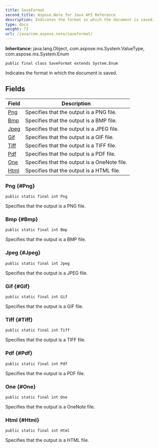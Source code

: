 ```yaml
---
title: SaveFormat
second_title: Aspose.Note for Java API Reference
description: Indicates the format in which the document is saved.
type: docs
weight: 73
url: /java/com.aspose.note/saveformat/
---
```


**Inheritance:**
java.lang.Object, com.aspose.ms.System.ValueType, com.aspose.ms.System.Enum
```
public final class SaveFormat extends System.Enum
```

Indicates the format in which the document is saved.
## Fields

| Field | Description |
| --- | --- |
| [Png](#Png) | Specifies that the output is a PNG file. |
| [Bmp](#Bmp) | Specifies that the output is a BMP file. |
| [Jpeg](#Jpeg) | Specifies that the output is a JPEG file. |
| [Gif](#Gif) | Specifies that the output is a GIF file. |
| [Tiff](#Tiff) | Specifies that the output is a TIFF file. |
| [Pdf](#Pdf) | Specifies that the output is a PDF file. |
| [One](#One) | Specifies that the output is a OneNote file. |
| [Html](#Html) | Specifies that the output is a HTML file. |
### Png {#Png}
```
public static final int Png
```


Specifies that the output is a PNG file.

### Bmp {#Bmp}
```
public static final int Bmp
```


Specifies that the output is a BMP file.

### Jpeg {#Jpeg}
```
public static final int Jpeg
```


Specifies that the output is a JPEG file.

### Gif {#Gif}
```
public static final int Gif
```


Specifies that the output is a GIF file.

### Tiff {#Tiff}
```
public static final int Tiff
```


Specifies that the output is a TIFF file.

### Pdf {#Pdf}
```
public static final int Pdf
```


Specifies that the output is a PDF file.

### One {#One}
```
public static final int One
```


Specifies that the output is a OneNote file.

### Html {#Html}
```
public static final int Html
```


Specifies that the output is a HTML file.

